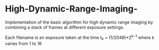 # High-Dynamic-Range-Imaging-
 Implementation of the basic algorithm for high dynamic range imaging by combining a stack of frames at different exposure settings.
 
 Each filename is an exposure taken at the time
 t<sub>k</sub> = (1/2048)*2<sup>k−1</sup> where k varies from 1 to 16

